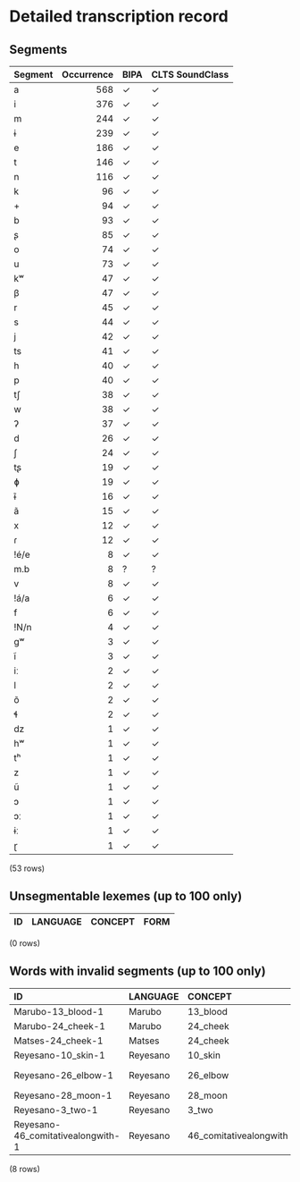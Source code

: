 
# Detailed transcription record

## Segments

| Segment | Occurrence | BIPA | CLTS SoundClass |
|:----------|-------------:|:-------|:------------------|
| a | 568 | ✓ | ✓ |
| i | 376 | ✓ | ✓ |
| m | 244 | ✓ | ✓ |
| ɨ | 239 | ✓ | ✓ |
| e | 186 | ✓ | ✓ |
| t | 146 | ✓ | ✓ |
| n | 116 | ✓ | ✓ |
| k | 96 | ✓ | ✓ |
| + | 94 | ✓ | ✓ |
| b | 93 | ✓ | ✓ |
| ʂ | 85 | ✓ | ✓ |
| o | 74 | ✓ | ✓ |
| u | 73 | ✓ | ✓ |
| kʷ | 47 | ✓ | ✓ |
| β | 47 | ✓ | ✓ |
| r | 45 | ✓ | ✓ |
| s | 44 | ✓ | ✓ |
| j | 42 | ✓ | ✓ |
| ts | 41 | ✓ | ✓ |
| h | 40 | ✓ | ✓ |
| p | 40 | ✓ | ✓ |
| tʃ | 38 | ✓ | ✓ |
| w | 38 | ✓ | ✓ |
| ʔ | 37 | ✓ | ✓ |
| d | 26 | ✓ | ✓ |
| ʃ | 24 | ✓ | ✓ |
| tʂ | 19 | ✓ | ✓ |
| ɸ | 19 | ✓ | ✓ |
| ɨ̃ | 16 | ✓ | ✓ |
| ã | 15 | ✓ | ✓ |
| x | 12 | ✓ | ✓ |
| ɾ | 12 | ✓ | ✓ |
| !é/e | 8 | ✓ | ✓ |
| m.b | 8 | ? | ? |
| v | 8 | ✓ | ✓ |
| !á/a | 6 | ✓ | ✓ |
| f | 6 | ✓ | ✓ |
| !N/n | 4 | ✓ | ✓ |
| gʷ | 3 | ✓ | ✓ |
| ĩ | 3 | ✓ | ✓ |
| iː | 2 | ✓ | ✓ |
| l | 2 | ✓ | ✓ |
| õ | 2 | ✓ | ✓ |
| ɬ | 2 | ✓ | ✓ |
| dz | 1 | ✓ | ✓ |
| hʷ | 1 | ✓ | ✓ |
| tʰ | 1 | ✓ | ✓ |
| z | 1 | ✓ | ✓ |
| ũ | 1 | ✓ | ✓ |
| ɔ | 1 | ✓ | ✓ |
| ɔː | 1 | ✓ | ✓ |
| ɨː | 1 | ✓ | ✓ |
| ɽ | 1 | ✓ | ✓ |

(53 rows)



## Unsegmentable lexemes (up to 100 only)

| ID | LANGUAGE | CONCEPT | FORM |
|------|------------|-----------|--------|

(0 rows)



## Words with invalid segments (up to 100 only)

| ID | LANGUAGE | CONCEPT | FORM | SEGMENTS |
|:----------------------------------|:-----------|:-----------------------|:---------|:--------------------------|
| Marubo-13_blood-1 | Marubo | 13_blood | imbi | i <s> m.b </s> i |
| Marubo-24_cheek-1 | Marubo | 24_cheek | tambo | t a <s> m.b </s> o |
| Matses-24_cheek-1 | Matses | 24_cheek | tambu | t a <s> m.b </s> u |
| Reyesano-10_skin-1 | Reyesano | 10_skin | e-mbiti | e + <s> m.b </s> i t i |
| Reyesano-26_elbow-1 | Reyesano | 26_elbow | e-mba-co | e + <s> m.b </s> a + tʂ o |
| Reyesano-28_moon-1 | Reyesano | 28_moon | mbandzi | <s> m.b </s> a n dz i |
| Reyesano-3_two-1 | Reyesano | 3_two | mbeta | <s> m.b </s> e t a |
| Reyesano-46_comitativealongwith-1 | Reyesano | 46_comitativealongwith | mbeta | <s> m.b </s> e t a |

(8 rows)


